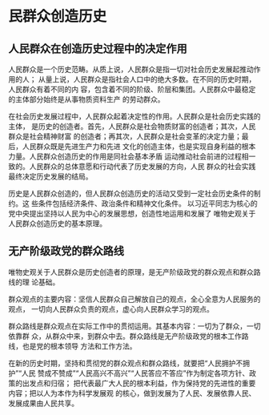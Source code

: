 # 民群众创造历史

## 人民群众在创造历史过程中的决定作用 

人民群众是一个历史范畴。从质上说，人民群众是指一切对社会历史发展起推动作用的人； 从量上说，人民群众是指社会人口中的绝大多数。在不同的历史时期，人民群众有着不同的内 容，包含着不同的阶级、阶层和集团。人民群众中最稳定的主体部分始终是从事物质资料生产 的劳动群众。 

在社会历史发展过程中，人民群众起着决定性的作用。人民群众是社会历史实践的主体， 是历史的创造者。首先，人民群众是社会物质财富的创造者；其次，人民群众是社会精神财富 的创造者；再其次，人民群众是社会变革的决定力量；最后，人民群众既是先进生产力和先进 文化的创造主体，也是实现自身利益的根本力量。人民群众创造历史的作用是同社会基本矛盾 运动推动社会前进的过程相一致的。人民群众的总体意愿和行动代表了历史发展的方向，人民 群众的社会实践最终决定历史发展的结局。 

历史是人民群众创造的，但人民群众创造历史的活动又受到一定社会历史条件的制约。这 些条件包括经济条件、政治条件和精神文化条件。 以习近平同志为核心的党中央提出坚持以人民为中心的发展思想，创造性地运用和发展了 唯物史观关于人民群众创造历史的基本原理。 

## 无产阶级政党的群众路线 

唯物史观关于人民群众是历史创造者的原理，是无产阶级政党的群众观点和群众路线的理 论基础。

群众观点的主要内容：坚信人民群众自己解放自己的观点，全心全意为人民服务的观点， 一切向人民群众负责的观点，虚心向人民群众学习的观点。

 群众路线是群众观点在实际工作中的贯彻运用。其基本内容：一切为了群众，一切依靠群 众，从群众中来，到群众中去。群众路线是无产阶级政党的根本工作路线，也是党的根本领导 方法和工作方法。 

在新的历史时期，坚持和贯彻党的群众观点和群众路线，就要把“人民拥护不拥护”“人民 赞成不赞成”“人民高兴不高兴”“人民答应不答应”作为制定各项方针、政策的出发点和归宿； 把代表最广大人民的根本利益，作为保持党的先进性的重要内容；把以人为本作为科学发展观 的核心，做到发展为了人民、发展依靠人民、发展成果由人民共享。